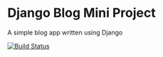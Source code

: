 # Django Blog Mini Project
A simple blog app written using Django

[![Build Status](https://travis-ci.org/djjtyn/djangoblog.svg?branch=master)](https://travis-ci.org/djjtyn/djangoblog)